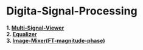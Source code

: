 # Digita-Signal-Processing

 **1. [Multi-Signal-Viewer](https://github.com/AbdallahDrwesh/Multi-Signal-Viewer)**<br>
 **2. [Equalizer](https://github.com/AbdallahDrwesh/Equalizer)**<br>
 **3. [Image-Mixer(FT-magnitude-phase)](https://github.com/AbdallahDrwesh/Image-Mixer-FT-magnitude-phase)**<br>
